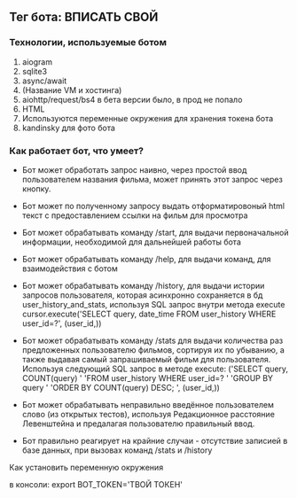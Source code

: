 
## Тег бота: ВПИСАТЬ СВОЙ

### Технологии, используемые ботом

1) aiogram 
2) sqlite3
3) async/await
4) (Название VM и хостинга)
5) aiohttp/request/bs4 в бета версии было, в прод не попало
6) HTML
7) Используются переменные окружения для хранения токена бота
8) kandinsky для фото бота


### Как работает бот, что умеет?

- Бот может обработать запрос наивно, через простой ввод пользователем названия фильма, может принять этот запрос через кнопку.
- Бот может по полученному запросу выдать отформатировоный html текст с предоставлением ссылки на фильм для просмотра
- Бот может обрабатывать команду /start, для выдачи первоначальной информации, необходимой для дальнейшей работы бота
- Бот может обрабатывать команду /help, для выдачи команд, для взаимодействия с ботом
-  Бот может обрабатывать команду /history, для выдачи истории запросов пользователя, которая асинхронно сохраняется в бд user_history_and_stats, используя  SQL запрос внутри метода execute 
    cursor.execute('SELECT query, date_time FROM user_history WHERE user_id=?', (user_id,))

-  Бот может обрабатывать команду /stats для выдачи количества раз предложенных пользователю фильмов, сортируя их по убыванию, а также выдавая самый запрашиваемый фильм для пользователя. Используя следующий SQL запрос в методе execute: ('SELECT query, COUNT(query) ' 
                   'FROM user_history WHERE user_id=? '
                   'GROUP BY query '
                   'ORDER BY COUNT(query) DESC; ', (user_id,))

- Бот может обрабатывать неправильно введённое пользователем слово (из открытых тестов), используя Редакционное расстояние Левенштейна и предалагая пользователю правильный ввод.
  
- Бот правильно реагирует на крайние случаи - отсутствие записией в базе данных, при вызовах команд /stats и /history



Как установить переменную окружения

в консоли:
export BOT_TOKEN='ТВОЙ ТОКЕН'

